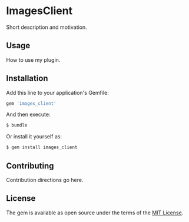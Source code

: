 # ImagesClient
Short description and motivation.

## Usage
How to use my plugin.

## Installation
Add this line to your application's Gemfile:

```ruby
gem 'images_client'
```

And then execute:
```bash
$ bundle
```

Or install it yourself as:
```bash
$ gem install images_client
```

## Contributing
Contribution directions go here.

## License
The gem is available as open source under the terms of the [MIT License](https://opensource.org/licenses/MIT).
